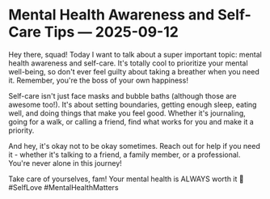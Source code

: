 # Mental Health Awareness and Self-Care Tips — 2025-09-12

Hey there, squad! Today I want to talk about a super important topic: mental health awareness and self-care. It's totally cool to prioritize your mental well-being, so don't ever feel guilty about taking a breather when you need it. Remember, you're the boss of your own happiness!

Self-care isn't just face masks and bubble baths (although those are awesome too!). It's about setting boundaries, getting enough sleep, eating well, and doing things that make you feel good. Whether it's journaling, going for a walk, or calling a friend, find what works for you and make it a priority.

And hey, it's okay not to be okay sometimes. Reach out for help if you need it - whether it's talking to a friend, a family member, or a professional. You're never alone in this journey!

Take care of yourselves, fam! Your mental health is ALWAYS worth it 💖 #SelfLove #MentalHealthMatters